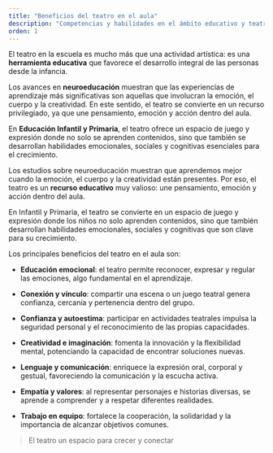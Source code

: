 ```yaml
---
title: "Beneficios del teatro en el aula"
description: "Competencias y habilidades en el ámbito educativo y teatral"
orden: 1
---
```


El teatro en la escuela es mucho más que una actividad artística: es una **herramienta educativa** que favorece el desarrollo integral de las personas desde la infancia.

Los avances en **neuroeducación** muestran que las experiencias de aprendizaje más significativas son aquellas que involucran la emoción, el cuerpo y la creatividad. En este sentido, el teatro se convierte en un recurso privilegiado, ya que une pensamiento, emoción y acción dentro del aula.

En **Educación Infantil y Primaria**, el teatro ofrece un espacio de juego y expresión donde no solo se aprenden contenidos, sino que también se desarrollan habilidades emocionales, sociales y cognitivas esenciales para el crecimiento.

Los estudios sobre neuroeducación muestran que aprendemos mejor cuando la emoción, el cuerpo y la creatividad están presentes. Por eso, el teatro es un **recurso educativo** muy valioso: une pensamiento, emoción y acción dentro del aula.

En Infantil y Primaria, el teatro se convierte en un espacio de juego y expresión donde los niños no solo aprenden contenidos, sino que también desarrollan habilidades emocionales, sociales y cognitivas que son clave para su crecimiento.

Los principales beneficios del teatro en el aula son:

- **Educación emocional**: el teatro permite reconocer, expresar y regular las emociones, algo fundamental en el aprendizaje.

- **Conexión y vínculo**: compartir una escena o un juego teatral genera confianza, cercanía y pertenencia dentro del grupo.

- **Confianza y autoestima**: participar en actividades teatrales impulsa la seguridad personal y el reconocimiento de las propias capacidades.

- **Creatividad e imaginación**: fomenta la innovación y la flexibilidad mental, potenciando la capacidad de encontrar soluciones nuevas.

- **Lenguaje y comunicación**: enriquece la expresión oral, corporal y gestual, favoreciendo la comunicación y la escucha activa.

- **Empatía y valores**: al representar personajes e historias diversas, se aprende a comprender y a respetar diferentes realidades.

- **Trabajo en equipo**: fortalece la cooperación, la solidaridad y la importancia de alcanzar objetivos comunes.

> El teatro un espacio para crecer y conectar
